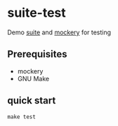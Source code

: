 # suite-test
Demo [suite](https://pkg.go.dev/github.com/stretchr/testify@v1.9.0/suite) and [mockery](https://vektra.github.io/mockery/latest/) for testing

## Prerequisites
- mockery
- GNU Make

## quick start
```
make test
```